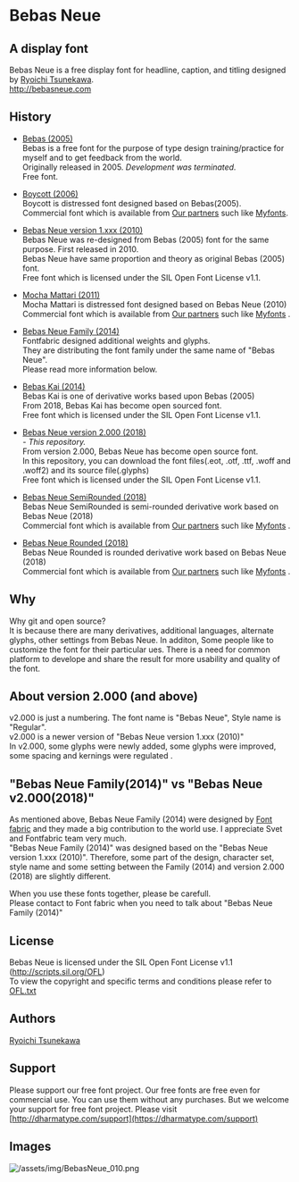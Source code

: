 # Bebas Neue


## A display font
Bebas Neue is a free display font for headline, caption, and titling designed by [Ryoichi Tsunekawa](https://dharmatype.com).   
http://bebasneue.com


## History
*  [Bebas (2005)](https://github.com/dharmatype/Bebas)  
Bebas is a free font for the purpose of type design training/practice for myself and to get feedback from the world.  
Originally released in 2005. *Development was terminated.*  
Free font.

*  [Boycott (2006)](https://www.myfonts.com/fonts/flat-it/boycott/?refby=dharmatype)   
Boycott is distressed font designed based on Bebas(2005).  
Commercial font which is available from [Our partners](https://dharmatype.com/shop) such like [Myfonts](https://www.myfonts.com/fonts/flat-it/boycott/?refby=dharmatype).

* [Bebas Neue version 1.xxx (2010)](https://github.com/dharmatype/Bebas-Neue)  
Bebas Neue was re-designed from Bebas (2005) font for the same purpose. First released in 2010.  
Bebas Neue have same proportion and theory as original Bebas (2005) font.  
Free font which is licensed under the SIL Open Font License v1.1.

* [Mocha Mattari (2011)](https://www.myfonts.com/fonts/flat-it/mocha-mattari/?refby=dharmatype)    
Mocha Mattari  is distressed font designed based on Bebas Neue (2010)  
Commercial font which is available from [Our partners](https://dharmatype.com/shop) such like [Myfonts](https://www.myfonts.com/fonts/flat-it/mocha-mattari/?refby=dharmatype)  .

* [Bebas Neue Family (2014)](http://www.fontfabric.com/bebas-neue/)  
Fontfabric designed additional weights and glyphs.  
They are distributing the font family under the same name of "Bebas Neue".  
Please read more information below.  

* [Bebas Kai (2014)](https://github.com/dharmatype/Bebas-Kai)    
Bebas Kai is one of derivative works based upon Bebas (2005)  
From 2018, Bebas Kai has become open sourced font.  
Free font which is licensed under the SIL Open Font License v1.1.

* [Bebas Neue version 2.000 (2018)](https://github.com/dharmatype/Bebas-Neue)  
*- This repository.*  
From version 2.000, Bebas Neue has become open source font.  
In this repository, you can download the font files(.eot, .otf, .ttf, .woff and .woff2) and its source file(.glyphs)  
Free font which is licensed under the SIL Open Font License v1.1.

* [Bebas Neue SemiRounded (2018)](https://www.myfonts.com/fonts/flat-it/bebas-neue-semi-rounded/?refby=dharmatype)    
Bebas Neue SemiRounded  is semi-rounded derivative work based on Bebas Neue (2018)  
Commercial font which is available from [Our partners](https://dharmatype.com/shop) such like [Myfonts](https://www.myfonts.com/fonts/flat-it/bebas-neue-semi-rounded/?refby=dharmatype)     .

* [Bebas Neue Rounded (2018)](https://www.myfonts.com/fonts/flat-it/bebas-neue-rounded/?refby=dharmatype)    
Bebas Neue Rounded  is rounded derivative work based on Bebas Neue (2018)  
Commercial font which is available from [Our partners](https://dharmatype.com/shop) such like [Myfonts](https://www.myfonts.com/fonts/flat-it/bebas-neue-rounded/?refby=dharmatype)    .

## Why
Why git and open source?  
It is because there are many derivatives, additional languages, alternate glyphs, other settings from Bebas Neue. In additon, Some people like to customize the font for their particular ues.
There is a need for common platform to develope and share the result for more usability and quality of the font.


## About version 2.000 (and above)
v2.000 is just a numbering. The font name is "Bebas Neue", Style name is "Regular".  
v2.000 is a newer version of "Bebas Neue version 1.xxx (2010)"  
In v2.000, some glyphs were newly added, some glyphs were improved, some spacing and kernings were regulated .   


## "Bebas Neue Family(2014)" vs "Bebas Neue v2.000(2018)"
As mentioned above, Bebas Neue Family (2014) were designed by [Font fabric](http://www.fontfabric.com/bebas-neue/) and they made a big contribution to the world use. I appreciate Svet and Fontfabric team very much.  
"Bebas Neue Family (2014)" was designed based on the "Bebas Neue version 1.xxx (2010)". Therefore, some part of the design, character set, style name and some setting between the Family (2014) and version 2.000 (2018) are slightly different.  

When you use these fonts together, please be carefull.  
Please contact to Font fabric when you need to talk about "Bebas Neue Family (2014)"


## License
Bebas Neue is licensed under the SIL Open Font License v1.1 (<http://scripts.sil.org/OFL>)  
To view the copyright and specific terms and conditions please refer to [OFL.txt](https://github.com/dharmatype/Bebas-Neue/blob/master/OFL.txt)


## Authors
[Ryoichi Tsunekawa](https://dharmatype.com)  


## Support
Please support our free font project.
Our free fonts are free even for commercial use. You can use them without any purchases.
But we welcome your support for free font project. Please visit [http://dharmatype.com/support](https://dharmatype.com/support)  


## Images
![/assets/img/BebasNeue_010.png](/assets/img/BebasNeue_010.png)
